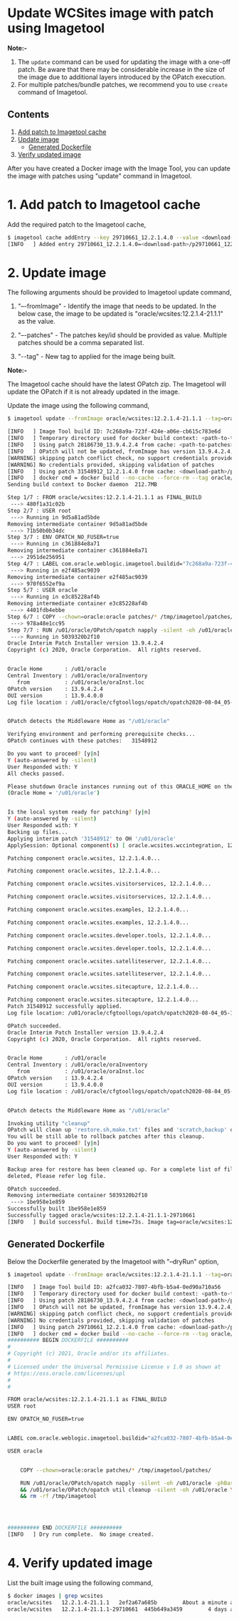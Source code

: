 Update WCSites image with patch using Imagetool
=============================================

**Note:-**

1. The `update` command can be used for updating the image with a one-off patch. Be aware that there may be considerable increase in the size of the image due to additional layers introduced by the OPatch execution.
2. For multiple patches/bundle patches, we recommend you to use `create` command of Imagetool.

## Contents

1. [Add patch to Imagetool cache](#1-add-patch-to-imagetool-cache)
2. [Update image](#2-update-image)
   - [Generated Dockerfile](#generated-dockerfile)
3. [Verify updated image](#4-verify-updated-image)


After you have created a Docker image with the Image Tool, you can update the image with patches using "update" command in Imagetool.

# 1. Add patch to Imagetool cache

Add the required patch to the Imagetool cache,
```bash wrap
$ imagetool cache addEntry --key 29710661_12.2.1.4.0 --value <download-path>/p29710661_122140_Generic.zip
[INFO   ] Added entry 29710661_12.2.1.4.0=<download-path>/p29710661_122140_Generic.zip
```
# 2. Update image
The following arguments should be provided to Imagetool update command,

1. "–-fromImage" - Identify the image that needs to be updated. In the below case, the image to be updated is "oracle/wcsites:12.2.1.4-21.1.1" as the value.

2. "–-patches" - The patches key/id should be provided as value. Multiple patches should be a comma separated list.

3. "--tag" - New tag to applied for the image being built.

**Note:-**

The Imagetool cache should have the latest OPatch zip. The Imagetool will update the OPatch if it is not already updated in the image.

Update the image using the following command,
```bash wrap
$ imagetool update --fromImage oracle/wcsites:12.2.1.4-21.1.1 --tag=oracle/wcsites:12.2.1.4-21.1.1-29710661 --patches=29710661_12.2.1.4.0

[INFO   ] Image Tool build ID: 7c268a9a-723f-424e-a06e-cb615c783e6d
[INFO   ] Temporary directory used for docker build context: <path-to-temp-dir>/tmpBuild/wlsimgbuilder_temp8555048225669509
[INFO   ] Using patch 28186730_13.9.4.2.4 from cache: <path-to-patches>/p28186730_139424_Generic.zip
[INFO   ] OPatch will not be updated, fromImage has version 13.9.4.2.4, available version is 13.9.4.2.4
[WARNING] skipping patch conflict check, no support credentials provided
[WARNING] No credentials provided, skipping validation of patches
[INFO   ] Using patch 31548912_12.2.1.4.0 from cache: <download-path>/p31548912_122140_Generic.zip
[INFO   ] docker cmd = docker build --no-cache --force-rm --tag oracle/wcsites:12.2.1.4-21.1.1-29710661 --build-arg http_proxy=http://www-proxy-your-company.com:80 --build-arg https_proxy=http://www-proxy-your-company.com:80 --build-arg no_proxy=localhost,127.0.0.0/8,100.111.157.58,/var/run/docker.sock <path-to-temp-dir>/tmpBuild/wlsimgbuilder_temp8555048225669509
Sending build context to Docker daemon  212.7MB

Step 1/7 : FROM oracle/wcsites:12.2.1.4-21.1.1 as FINAL_BUILD
 ---> 480f1a31c02b
Step 2/7 : USER root
 ---> Running in 9d5a81ad5bde
Removing intermediate container 9d5a81ad5bde
 ---> 71b50b0b34dc
Step 3/7 : ENV OPATCH_NO_FUSER=true
 ---> Running in c361884e8a71
Removing intermediate container c361884e8a71
 ---> 2951de256951
Step 4/7 : LABEL com.oracle.weblogic.imagetool.buildid="7c268a9a-723f-424e-a06e-cb615c783e6d"
 ---> Running in e2f485ac9039
Removing intermediate container e2f485ac9039
 ---> 970f6552ef9a
Step 5/7 : USER oracle
 ---> Running in e3c85228af4b
Removing intermediate container e3c85228af4b
 ---> 4401fdb4ebbe
Step 6/7 : COPY --chown=oracle:oracle patches/* /tmp/imagetool/patches/
 ---> 978a48e1cc95
Step 7/7 : RUN /u01/oracle/OPatch/opatch napply -silent -oh /u01/oracle -phBaseDir /tmp/imagetool/patches     && /u01/oracle/OPatch/opatch util cleanup -silent -oh /u01/oracle     && rm -rf /tmp/imagetool
 ---> Running in 5039320b2f10
Oracle Interim Patch Installer version 13.9.4.2.4
Copyright (c) 2020, Oracle Corporation.  All rights reserved.


Oracle Home       : /u01/oracle
Central Inventory : /u01/oracle/oraInventory
   from           : /u01/oracle/oraInst.loc
OPatch version    : 13.9.4.2.4
OUI version       : 13.9.4.0.0
Log file location : /u01/oracle/cfgtoollogs/opatch/opatch2020-08-04_05-15-38AM_1.log


OPatch detects the Middleware Home as "/u01/oracle"

Verifying environment and performing prerequisite checks...
OPatch continues with these patches:   31548912  

Do you want to proceed? [y|n]
Y (auto-answered by -silent)
User Responded with: Y
All checks passed.

Please shutdown Oracle instances running out of this ORACLE_HOME on the local system.
(Oracle Home = '/u01/oracle')


Is the local system ready for patching? [y|n]
Y (auto-answered by -silent)
User Responded with: Y
Backing up files...
Applying interim patch '31548912' to OH '/u01/oracle'
ApplySession: Optional component(s) [ oracle.wcsites.wccintegration, 12.2.1.4.0 ] , [ oracle.wcsites.wccintegration, 12.2.1.4.0 ]  not present in the Oracle Home or a higher version is found.

Patching component oracle.wcsites, 12.2.1.4.0...

Patching component oracle.wcsites, 12.2.1.4.0...

Patching component oracle.wcsites.visitorservices, 12.2.1.4.0...

Patching component oracle.wcsites.visitorservices, 12.2.1.4.0...

Patching component oracle.wcsites.examples, 12.2.1.4.0...

Patching component oracle.wcsites.examples, 12.2.1.4.0...

Patching component oracle.wcsites.developer.tools, 12.2.1.4.0...

Patching component oracle.wcsites.developer.tools, 12.2.1.4.0...

Patching component oracle.wcsites.satelliteserver, 12.2.1.4.0...

Patching component oracle.wcsites.satelliteserver, 12.2.1.4.0...

Patching component oracle.wcsites.sitecapture, 12.2.1.4.0...

Patching component oracle.wcsites.sitecapture, 12.2.1.4.0...
Patch 31548912 successfully applied.
Log file location: /u01/oracle/cfgtoollogs/opatch/opatch2020-08-04_05-15-38AM_1.log

OPatch succeeded.
Oracle Interim Patch Installer version 13.9.4.2.4
Copyright (c) 2020, Oracle Corporation.  All rights reserved.


Oracle Home       : /u01/oracle
Central Inventory : /u01/oracle/oraInventory
   from           : /u01/oracle/oraInst.loc
OPatch version    : 13.9.4.2.4
OUI version       : 13.9.4.0.0
Log file location : /u01/oracle/cfgtoollogs/opatch/opatch2020-08-04_05-16-11AM_1.log


OPatch detects the Middleware Home as "/u01/oracle"

Invoking utility "cleanup"
OPatch will clean up 'restore.sh,make.txt' files and 'scratch,backup' directories.
You will be still able to rollback patches after this cleanup.
Do you want to proceed? [y|n]
Y (auto-answered by -silent)
User Responded with: Y

Backup area for restore has been cleaned up. For a complete list of files/directories
deleted, Please refer log file.

OPatch succeeded.
Removing intermediate container 5039320b2f10
 ---> 1be958e1e859
Successfully built 1be958e1e859
Successfully tagged oracle/wcsites:12.2.1.4-21.1.1-29710661
[INFO   ] Build successful. Build time=73s. Image tag=oracle/wcsites:12.2.1.4-21.1.1-29710661
```
## Generated Dockerfile
Below the Dockerfile generated by the Imagetool with "–dryRun" option,
```bash wrap
$ imagetool update --fromImage oracle/wcsites:12.2.1.4-21.1.1 --tag=oracle/wcsites:12.2.1.4-21.1.1-29710661 --patches=29710661_12.2.1.4.0 --dryRun

[INFO   ] Image Tool build ID: a2fca032-7807-4bfb-b5a4-0ed90a710a56
[INFO   ] Temporary directory used for docker build context: <path-to-temp-dir>/tmpBuild/wlsimgbuilder_temp4743247141639108603
[INFO   ] Using patch 28186730_13.9.4.2.4 from cache: <download-path>/p28186730_139424_Generic.zip
[INFO   ] OPatch will not be updated, fromImage has version 13.9.4.2.4, available version is 13.9.4.2.4
[WARNING] skipping patch conflict check, no support credentials provided
[WARNING] No credentials provided, skipping validation of patches
[INFO   ] Using patch 29710661_12.2.1.4.0 from cache: <download-path>/p29710661_122140_Generic.zip
[INFO   ] docker cmd = docker build --no-cache --force-rm --tag oracle/wcsites:12.2.1.4-21.1.1-29710661 --build-arg http_proxy=http://www-proxy-your-company.com:80 --build-arg https_proxy=http://www-proxy-your-company.com:80 --build-arg no_proxy=localhost,127.0.0.0/8,100.111.157.58,/var/run/docker.sock <path-to-tmp-directory>/tmpBuild/wlsimgbuilder_temp4743247141639108603
########## BEGIN DOCKERFILE ##########
#
# Copyright (c) 2021, Oracle and/or its affiliates.
#
# Licensed under the Universal Permissive License v 1.0 as shown at 
# https://oss.oracle.com/licenses/upl
#
#

FROM oracle/wcsites:12.2.1.4-21.1.1 as FINAL_BUILD
USER root

ENV OPATCH_NO_FUSER=true


LABEL com.oracle.weblogic.imagetool.buildid="a2fca032-7807-4bfb-b5a4-0ed90a710a56"

USER oracle


    COPY --chown=oracle:oracle patches/* /tmp/imagetool/patches/

    RUN /u01/oracle/OPatch/opatch napply -silent -oh /u01/oracle -phBaseDir /tmp/imagetool/patches \
    && /u01/oracle/OPatch/opatch util cleanup -silent -oh /u01/oracle \
    && rm -rf /tmp/imagetool




########## END DOCKERFILE ##########
[INFO   ] Dry run complete.  No image created.
```
# 4. Verify updated image
List the built image using the following command,
```bash
$ docker images | grep wcsites
oracle/wcsites   12.2.1.4-21.1.1   2ef2a67a685b        About a minute ago   2.84GB
oracle/wcsites   12.2.1.4-21.1.1-29710661  445b649a3459        4 days ago           3.2GB
```
